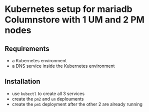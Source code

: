 # Kubernetes setup for mariadb Columnstore with 1 UM and 2 PM nodes

## Requirements

- a Kubernetes environment
- a DNS service inside the Kubernetes environment

## Installation

- use `kubectl` to create all 3 services
- create the `pm2` and `um` deplouments
- create the `pm1` deployment after the other 2 are already running
